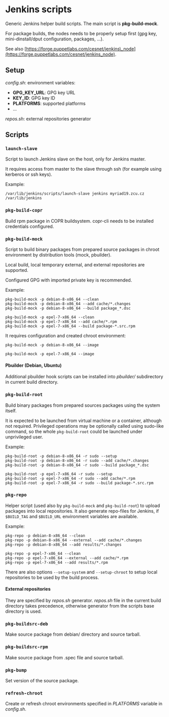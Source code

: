 # Jenkins scripts

Generic Jenkins helper build scripts. The main script is **pkg-build-mock**.

For package builds, the nodes needs to be properly setup first (gpg key, mini-dinstall/dput configuration, packages, ...).

See also [https://forge.puppetlabs.com/cesnet/jenkins\_node](https://forge.puppetlabs.com/cesnet/jenkins_node).

## Setup

*config.sh*: environment variables:

 * **GPG\_KEY\_URL**: GPG key URL
 * **KEY\_ID**: GPG key ID
 * **PLATFORMS**: supported platforms
 * ...

*repos.sh*: external repositories generator

## Scripts

### `launch-slave`

Script to launch Jenkins slave on the host, only for Jenkins master.

It requires access from master to the slave through ssh (for example using kerberos or ssh keys).

Example:

    /var/lib/jenkins/scripts/launch-slave jenkins myriad19.zcu.cz /var/lib/jenkins

### `pkg-build-copr`

Build rpm package in COPR buildsystem. copr-cli needs to be installed credentials configured.

### `pkg-build-mock`

Script to build binary packages from prepared source packages in chroot
environment by distribution tools (mock, pbuilder).

Local build, local temporary external, and external repositories are supported.

Configured GPG with imported private key is recommended.

Example:

    pkg-build-mock -p debian-8-x86_64 --clean
    pkg-build-mock -p debian-8-x86_64 --add cache/*.changes
    pkg-build-mock -p debian-8-x86_64 --build package_*.dsc

    pkg-build-mock -p epel-7-x86_64 --clean
    pkg-build-mock -p epel-7-x86_64 --add cache/*.rpm
    pkg-build-mock -p epel-7-x86_64 --build package-*.src.rpm

It requires configuration and created chroot environment:

    pkg-build-mock -p debian-8-x86_64 --image

    pkg-build-mock -p epel-7-x86_64 --image

#### Pbuilder (Debian, Ubuntu)

Additional pbuilder hook scripts can be installed into *pbuilder/* subdirectory in current build directory.

### `pkg-build-root`

Build binary packages from prepared sources packages using the system itself.

It is expected to be launched from virtual machine or a container, although not required. Privileged operations may be optionally called using sudo-like command, so the whole `pkg-build-root` could be launched under unprivileged user.

Example:

    pkg-build-root -p debian-8-x86_64 -r sudo --setup
    pkg-build-root -p debian-8-x86_64 -r sudo --add cache/*.changes
    pkg-build-root -p debian-8-x86_64 -r sudo --build package_*.dsc

    pkg-build-root -p epel-7-x86_64 -r sudo --setup
    pkg-build-root -p epel-7-x86_64 -r sudo --add cache/*.rpm
    pkg-build-root -p epel-7-x86_64 -r sudo --build package-*.src.rpm

### `pkg-repo`

Helper script (used also by `pkg-build-mock` and `pkg-build-root`) to upload packages into local repositories. It also generate repo-files for Jenkins, if `$BUILD_TAG` and `$BUILD_URL` environment variables are available.

Example:

    pkg-repo -p debian-8-x86_64 --clean
    pkg-repo -p debian-8-x86_64 --external --add cache/*.changes
    pkg-repo -p debian-8-x86_64 --add results/*.changes

    pkg-repo -p epel-7-x86_64 --clean
    pkg-repo -p epel-7-x86_64 --external --add cache/*.rpm
    pkg-repo -p epel-7-x86_64 --add results/*.rpm

There are also options `--setup-system` and `--setup-chroot` to setup local repositories to be used by the build process.

#### External repositories

They are specified by *repos.sh* generator. *repos.sh* file in the current build directory takes precedence, otherwise generator from the scripts base directory is used.

### `pkg-buildsrc-deb`

Make source package from debian/ directory and source tarball.

### `pkg-buildsrc-rpm`

Make source package from .spec file and source tarball.

### `pkg-bump`

Set version of the source package.

### `refresh-chroot`

Create or refresh chroot environments specified in *PLATFORMS* variable in *config.sh*.

